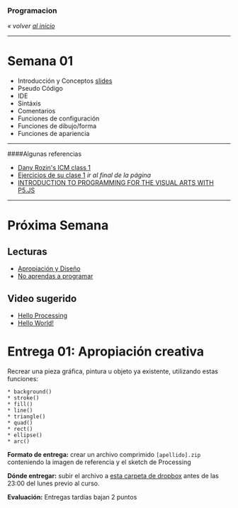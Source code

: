 ### Programacion
*« volver [al inicio](https://github.com/sergiomajluf/programacion)*

---

# Semana 01


* Introducción y Conceptos [slides](https://docs.google.com/presentation/d/1TkOjYquLQJma443gVMQepEwF7kcPXF99EXJM58xquPc/edit?usp=sharing)
* Pseudo Código
* IDE
* Sintáxis
* Comentarios
* Funciones de configuración
* Funciones de dibujo/forma
* Funciones de apariencia


___

####Algunas referencias

* [Dany Rozin's ICM class 1](https://docs.google.com/presentation/d/1625s7b1eRyQE44NMxdRlbX5_t0OCbELBaUqFdElq9js/edit#slide=id.g238e7a82_2_210)
* [Ejercicios de su clase 1](http://itp.nyu.edu/varwiki/ClassWork/Homework-Rozin-ICM-2-F12) *ir al final de la página*
* [INTRODUCTION TO PROGRAMMING FOR THE VISUAL ARTS WITH P5.JS](https://www.kadenze.com/courses/introduction-to-programming-for-the-visual-arts-with-p5-js-iii)


---



# Próxima Semana
## Lecturas
* [Apropiación y Diseño](https://www.interaction-design.org/literature/article/appropriation-and-design-a-tale-of-two-concepts)
* [No aprendas a programar](https://techcrunch.com/2016/05/10/please-dont-learn-to-code/)

## Video sugerido
* [Hello Processing](http://hello.processing.org)
* [Hello World!](https://vimeo.com/60731302)

# Entrega 01: Apropiación creativa

Recrear una pieza gráfica, pintura u objeto ya existente, utilizando estas funciones:

	* background()
	* stroke()
	* fill()
	* line()
	* triangle()
	* quad()
	* rect()
	* ellipse()
	* arc()
	
**Formato de entrega:**
crear un archivo comprimido `[apellido].zip` conteniendo la imagen de referencia y el sketch de Processing

**Dónde entregar:**
subir el archivo a [esta carpeta de dropbox](https://www.dropbox.com/request/opwZxqug3A2kf0IEu4Oh) antes de las 23:00 del lunes previo al curso.

**Evaluación:**
Entregas tardías bajan 2 puntos